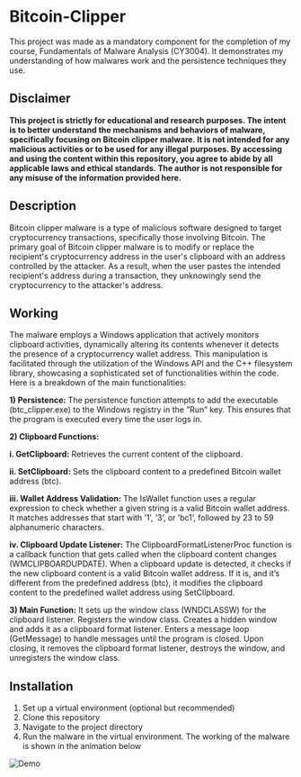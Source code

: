 # Bitcoin-Clipper
This project was made as a mandatory component for the completion of my course, Fundamentals of Malware Analysis (CY3004). It demonstrates my understanding of how malwares work and the persistence techniques they use.

## Disclaimer
**This project is strictly for educational and research purposes. The intent is to better understand the mechanisms and behaviors of malware, specifically focusing on Bitcoin clipper malware. It is not intended for any malicious activities or to be used for any illegal purposes. By accessing and using the content within this repository, you agree to abide by all applicable laws and ethical standards. The author is not responsible for any misuse of the information provided here.**

## Description
Bitcoin clipper malware is a type of malicious software designed to target cryptocurrency transactions, specifically those involving Bitcoin. The primary goal of Bitcoin clipper malware is to modify or replace the recipient's cryptocurrency address in the user's clipboard with an address controlled by the attacker. As a result, when the user pastes the intended recipient's address during a transaction, they unknowingly send the cryptocurrency to the attacker's address.

## Working
The malware employs a Windows application that actively monitors clipboard activities, dynamically altering its contents whenever it detects the presence of a cryptocurrency wallet address. This manipulation is facilitated through the utilization of the Windows API and the C++ filesystem library, showcasing a sophisticated set of functionalities within the code. Here is a breakdown of the main functionalities:

**1) Persistence:** The persistence function attempts to add the executable (btc_clipper.exe) to the Windows registry in the ”Run” key. This ensures that the program is executed every time the user logs in.

**2) Clipboard Functions:**

  **i. GetClipboard:** Retrieves the current content of the clipboard.
  
  **ii. SetClipboard:** Sets the clipboard content to a predefined Bitcoin wallet address (btc).
  
  **iii. Wallet Address Validation:** The IsWallet function uses a regular expression to check whether a
  given string is a valid Bitcoin wallet address. It matches addresses that start with ’1’, ’3’, or ’bc1’,
  followed by 23 to 59 alphanumeric characters.
  
  **iv. Clipboard Update Listener:** The ClipboardFormatListenerProc function is a callback function
  that gets called when the clipboard content changes (WMCLIPBOARDUPDATE). When a clipboard
  update is detected, it checks if the new clipboard content is a valid Bitcoin wallet address. If it is, and
  it’s different from the predefined address (btc), it modifies the clipboard content to the predefined wallet
  address using SetClipboard.

**3) Main Function:** It sets up the window class (WNDCLASSW) for the clipboard listener. Registers the
window class. Creates a hidden window and adds it as a clipboard format listener. Enters a message loop
(GetMessage) to handle messages until the program is closed. Upon closing, it removes the clipboard
format listener, destroys the window, and unregisters the window class.

## Installation
1. Set up a virtual environment (optional but recommended)
2. Clone this repository
3. Navigate to the project directory
4. Run the malware in the virtual environment. The working of the malware is shown in the animation below

![Demo](https://github.com/0xFirestorm/Bitcoin-Clipper/assets/123823145/bd93568b-9c13-4a9f-85f1-ac518b31f1c4)
